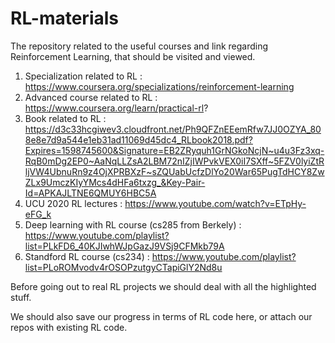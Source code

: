 # RL-materials
The repository related to the useful courses and link regarding Reinforcement Learning, that should be visited and viewed.
1) Specialization related to RL : https://www.coursera.org/specializations/reinforcement-learning
2) Advanced course related to RL : https://www.coursera.org/learn/practical-rl?
3) Book related to RL : https://d3c33hcgiwev3.cloudfront.net/Ph9QFZnEEemRfw7JJ0OZYA_808e8e7d9a544e1eb31ad11069d45dc4_RLbook2018.pdf?Expires=1598745600&Signature=EB2ZRyquh1GrNGkoNcjN~u4u3Fz3xq-RqB0mDg2EP0~AaNqLLZsA2LBM72nIZjIWPvkVEX0iI7SXff~5FZV0lyiZtRljVW4UbnuRn9z4OjXPRBXzF~sZQUabUcfzDlYo20War65PugTdHCY8ZwZLx9UmczKIyYMcs4dHFa6txzg_&Key-Pair-Id=APKAJLTNE6QMUY6HBC5A
4) UCU 2020 RL lectures : https://www.youtube.com/watch?v=ETpHy-eFG_k
5) Deep learning with RL course (cs285 from Berkely) : https://www.youtube.com/playlist?list=PLkFD6_40KJIwhWJpGazJ9VSj9CFMkb79A
6) Standford RL course (cs234) : https://www.youtube.com/playlist?list=PLoROMvodv4rOSOPzutgyCTapiGlY2Nd8u

Before going out to real RL projects we should deal with all the highlighted stuff.

We should also save our progress in terms of RL code here, or attach our repos with existing RL code.
